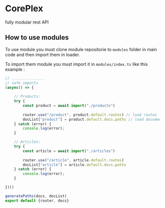 # CorePlex
fully modular rest API

## How to use modules
To use module you must clone module repositorie to `modules` folder in main code and then import them in loader.

To import them module you must import it in `modules/index.ts` like this example :
```ts
// ...............
// safe imports
(async() => {
    
    // Products:
    try {
        const product = await import("./products")
        
        router.use("/product", product.default.routes) // load routes
        docList["product"] = product.default.docs.paths // load documents
    } catch (error) {
        console.log(error);
    }

    // Articles:
    try {
        const article = await import("./articles")
        
        router.use("/article", article.default.routes)
        docList["article"] = article.default.docs.paths
    } catch (error) {
        console.log(error);
    }

})()

generatePaths(docs, docList)
export default {router, docs}
```
